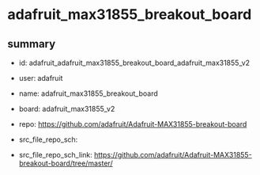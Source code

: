 # adafruit_max31855_breakout_board
 
## summary 
* id: adafruit_adafruit_max31855_breakout_board_adafruit_max31855_v2
* user: adafruit
* name: adafruit_max31855_breakout_board
* board: adafruit_max31855_v2
* repo: https://github.com/adafruit/Adafruit-MAX31855-breakout-board



* src_file_repo_sch: 
* src_file_repo_sch_link: https://github.com/adafruit/Adafruit-MAX31855-breakout-board/tree/master/






